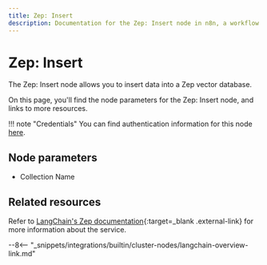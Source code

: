 ```yaml
---
title: Zep: Insert
description: Documentation for the Zep: Insert node in n8n, a workflow automation platform. Includes details of operations and configuration, and links to examples and credentials information.
---
```


# Zep: Insert

The Zep: Insert node allows you to insert data into a Zep vector database.

On this page, you'll find the node parameters for the Zep: Insert node, and links to more resources.

!!! note "Credentials"
    You can find authentication information for this node [here](/integrations/builtin/credentials/zep/).

<!--
!!! note "Examples and templates"
	For usage examples and templates to help you get started, refer to n8n's [LangChain integrations](https://n8n.io/integrations/langchain/){:target=_blank .external-link} page.
-->
	
## Node parameters

* Collection Name

## Related resources

<!--
View [example workflows and related content](https://n8n.io/integrations/langchain/){:target=_blank .external-link} on n8n's website.
-->

Refer to [LangChain's Zep documentation](https://js.langchain.com/docs/modules/data_connection/vectorstores/integrations/zep){:target=_blank .external-link} for more information about the service.

--8<-- "_snippets/integrations/builtin/cluster-nodes/langchain-overview-link.md"
